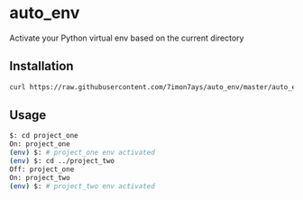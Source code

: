 # auto_env
Activate your Python virtual env based on the current directory

## Installation

```bash
curl https://raw.githubusercontent.com/7imon7ays/auto_env/master/auto_env.sh >> ~/.bash_profile
```

## Usage
```bash
$: cd project_one
On: project_one
(env) $: # project_one env activated
(env) $: cd ../project_two
Off: project_one
On: project_two
(env) $: # project_two env activated
